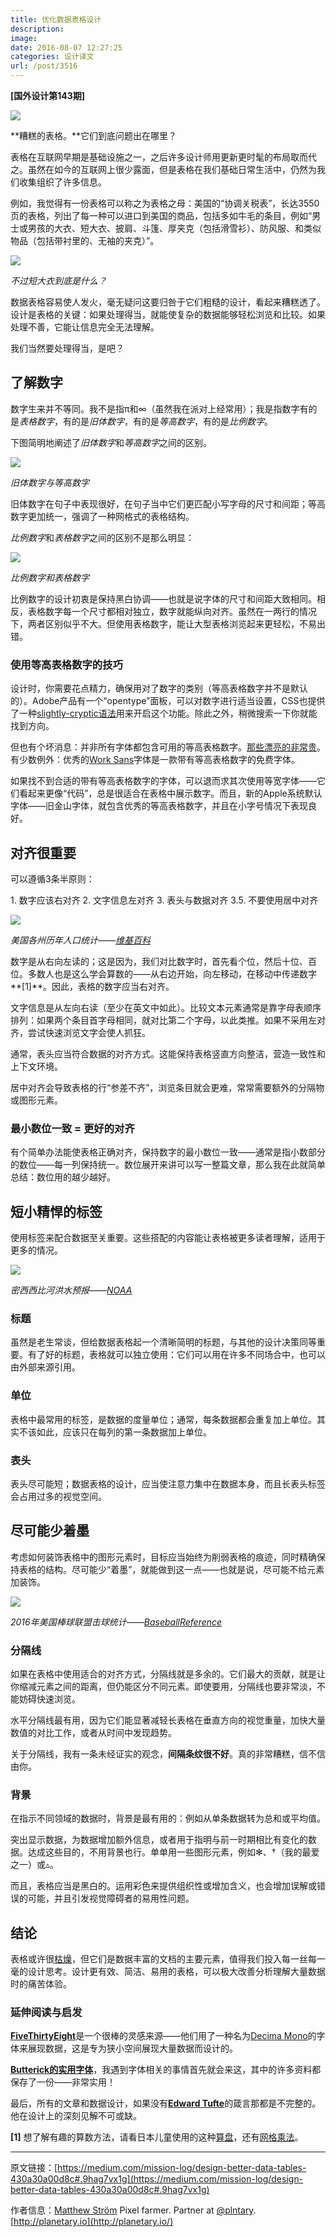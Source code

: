 ```yaml
---
title: 优化数据表格设计
description: 
image: 
date: 2016-08-07 12:27:25
categories: 设计译文
url: /post/3516
---
```


**[国外设计第143期]**

![](https://storageapi.fleek.co/0a3a8890-e65e-47ce-93d7-0442b9209d38-bucket/blog/posts/2016-08/08-05/1-WtQpQLwaycWzGw-6rMDc2Q.png)

**糟糕的表格。**它们到底问题出在哪里？

表格在互联网早期是基础设施之一，之后许多设计师用更新更时髦的布局取而代之。虽然在如今的互联网上很少露面，但是表格在我们基础日常生活中，仍然为我们收集组织了许多信息。

例如，我觉得有一份表格可以称之为表格之母：美国的“协调关税表”，长达3550页的表格，列出了每一种可以进口到美国的商品，包括多如牛毛的条目，例如“男士或男孩的大衣、短大衣、披肩、斗篷、厚夹克（包括滑雪衫）、防风服、和类似物品（包括带衬里的、无袖的夹克）”。

![](https://storageapi.fleek.co/0a3a8890-e65e-47ce-93d7-0442b9209d38-bucket/blog/posts/2016-08/08-05/1-NoYxEosGh6slPJUUPE1buw.png)

*不过短大衣到底是什么？*

数据表格容易使人发火，毫无疑问这要归咎于它们粗糙的设计，看起来糟糕透了。设计是表格的关键：如果处理得当，就能使复杂的数据能够轻松浏览和比较。如果处理不善，它能让信息完全无法理解。

我们当然要处理得当，是吧？

## 了解数字

数字生来并不等同。我不是指π和∞（虽然我在派对上经常用）；我是指数字有的是*表格数字*，有的是*旧体数字*，有的是*等高数字*，有的是*比例数字*。

下图简明地阐述了*旧体数字*和*等高数字*之间的区别。

![](https://storageapi.fleek.co/0a3a8890-e65e-47ce-93d7-0442b9209d38-bucket/blog/posts/2016-08/08-05/1-xWe8Z0-KdRwoncgUtIWG7g.png)

*旧体数字与等高数字*

旧体数字在句子中表现很好，在句子当中它们更匹配小写字母的尺寸和间距；等高数字更加统一，强调了一种网格式的表格结构。

*比例数字*和*表格数字*之间的区别不是那么明显：

![](https://storageapi.fleek.co/0a3a8890-e65e-47ce-93d7-0442b9209d38-bucket/blog/posts/2016-08/08-05/1-Xj1N2kM1uKC58kRYGxehag.png)

*比例数字和表格数字*

比例数字的设计初衷是保持黑白协调——也就是说字体的尺寸和间距大致相同。相反，表格数字每一个尺寸都相对独立，数字就能纵向对齐。虽然在一两行的情况下，两者区别似乎不大。但使用表格数字，能让大型表格浏览起来更轻松，不易出错。

### 使用等高表格数字的技巧

设计时，你需要花点精力，确保用对了数字的类别（等高表格数字并不是默认的）。Adobe产品有一个“opentype”面板，可以对数字进行适当设置，CSS也提供了一种[slightly-cryptic语法](https://css-tricks.com/almanac/properties/f/font-feature-settings/)用来开启这个功能。除此之外，稍微搜索一下你就能找到方向。

但也有个坏消息：并非所有字体都包含可用的等高表格数字。[那些漂亮的非常贵](https://www.myfonts.com/fonts/fontfont/ff-meta/)。有少数例外：优秀的[Work Sans](https://fonts.google.com/specimen/Work+Sans)字体是一款带有等高表格数字的免费字体。

如果找不到合适的带有等高表格数字的字体，可以退而求其次使用等宽字体——它们看起来更像“代码”，总是很适合在表格中展示数字。而且，新的Apple系统默认字体——旧金山字体，就包含优秀的等高表格数字，并且在小字号情况下表现良好。

## 对齐很重要

可以遵循3条半原则：

1\. 数字应该右对齐
2\. 文字信息左对齐
3\. 表头与数据对齐
3.5. 不要使用居中对齐

![](https://storageapi.fleek.co/0a3a8890-e65e-47ce-93d7-0442b9209d38-bucket/blog/posts/2016-08/08-05/1-ReTh9L-cl-QStJVAUVqejA.png)

*美国各州历年人口统计——[维基百科](https://en.wikipedia.org/wiki/List_of_U.S._states_by_historical_population)*

数字是从右向左读的；这是因为，我们对比数字时，首先看个位，然后十位、百位。多数人也是这么学会算数的——从右边开始，向左移动，在移动中传递数字**[1]**。因此，表格的数字应当右对齐。

文字信息是从左向右读（至少在英文中如此）。比较文本元素通常是靠字母表顺序排列：如果两个条目首字母相同，就对比第二个字母，以此类推。如果不采用左对齐，尝试快速浏览文字会使人抓狂。

通常，表头应当符合数据的对齐方式。这能保持表格竖直方向整洁，营造一致性和上下文环境。

居中对齐会导致表格的行“参差不齐”，浏览条目就会更难，常常需要额外的分隔物或图形元素。

### 最小数位一致 = 更好的对齐

有个简单办法能使表格正确对齐，保持数字的最小数位一致——通常是指小数部分的数位——每一列保持统一。数位展开来讲可以写一整篇文章，那么我在此就简单总结：数位用的越少越好。

## 短小精悍的标签

使用标签来配合数据至关重要。这些搭配的内容能让表格被更多读者理解，适用于更多的情况。

![](https://storageapi.fleek.co/0a3a8890-e65e-47ce-93d7-0442b9209d38-bucket/blog/posts/2016-08/08-05/1-na9P5f323Pi8sI-kpvLs9w.png)

*密西西比河洪水预报——[NOAA](http://www.srh.noaa.gov/lmrfc/?n=lmrfc-mississippiandohioriverforecast)*

### 标题

虽然是老生常谈，但给数据表格起一个清晰简明的标题，与其他的设计决策同等重要。有了好的标题，表格就可以独立使用：它们可以用在许多不同场合中，也可以由外部来源引用。

### 单位

表格中最常用的标签，是数据的度量单位；通常，每条数据都会重复加上单位。其实不该如此，应该只在每列的第一条数据加上单位。

### 表头

表头尽可能短；数据表格的设计，应当使注意力集中在数据本身，而且长表头标签会占用过多的视觉空间。

## 尽可能少着墨

考虑如何装饰表格中的图形元素时，目标应当始终为削弱表格的痕迹，同时精确保持表格的结构。尽可能少“着墨”，就能做到这一点——也就是说，尽可能不给元素加装饰。

![](https://storageapi.fleek.co/0a3a8890-e65e-47ce-93d7-0442b9209d38-bucket/blog/posts/2016-08/08-05/1-71B5i6rZMMsryN0pDwuXzw.png)

*2016年美国棒球联盟击球统计——[BaseballReference](http://www.baseball-reference.com/leagues/NL/2016.shtml)*

### 分隔线

如果在表格中使用适合的对齐方式，分隔线就是多余的。它们最大的贡献，就是让你缩减元素之间的距离，但仍能区分不同元素。即使要用，分隔线也要非常淡，不能妨碍快速浏览。

水平分隔线最有用，因为它们能显著减轻长表格在垂直方向的视觉重量，加快大量数值的对比工作，或者从时间中发现趋势。

关于分隔线，我有一条未经证实的观念，**间隔条纹很不好**。真的非常糟糕，信不信由你。

### 背景

在指示不同领域的数据时，背景是最有用的：例如从单条数据转为总和或平均值。

突出显示数据，为数据增加额外信息，或者用于指明与前一时期相比有变化的数据。达成这些目的，不用背景也行。单单用一些图形元素，例如✻、†（我的最爱之一）或▵。

而且，表格应当是黑白的。运用彩色来提供组织性或增加含义，也会增加误解或错误的可能，并且引发视觉障碍者的易用性问题。

## 结论

表格或许很[枯燥](https://medium.com/mission-log/well-designed-interfaces-look-boring-568faa4559e0#.e6301amez)，但它们是数据丰富的文档的主要元素，值得我们投入每一丝每一毫的设计思考。设计更有效、简洁、易用的表格，可以极大改善分析理解大量数据时的痛苦体验。

### 延伸阅读与启发

[**FiveThirtyEight**](http://fivethirtyeight.com/features/the-rise-and-rise-of-nneka-ogwumike/)是一个很棒的灵感来源——他们用了一种名为[Decima Mono](https://www.myfonts.com/fonts/tipografiaramis/decima-mono/)的字体来展现数据，这是专为狭小空间展现大量数据而设计的。

[**Butterick的实用字体**](http://practicaltypography.com/)，我遇到字体相关的事情首先就会来这，其中的许多资料都保存了一份——非常实用！

最后，所有的文章和数据设计，如果没有[**Edward Tufte**](http://www.edwardtufte.com/bboard/q-and-a-fetch-msg?msg_id=00041I)的箴言那都是不完整的。他在设计上的深刻见解不可或缺。

**[1]** 想了解有趣的算数方法，请看日本儿童使用的这种[算盘](https://www.youtube.com/watch?v=Px_hvzYS3_Y)，还有[网格乘法](https://www.khanacademy.org/math/arithmetic/multiplication-division/lattice-multiplication/v/lattice-multiplication)。

---

原文链接：[https://medium.com/mission-log/design-better-data-tables-430a30a00d8c#.9hag7vx1g](https://medium.com/mission-log/design-better-data-tables-430a30a00d8c#.9hag7vx1g)

作者信息：[Matthew Ström](https://medium.com/@ilikescience?source=post_header_lockup)
Pixel farmer. Partner at [@plntary](http://twitter.com/plntary). [http://planetary.io](http://planetary.io/)